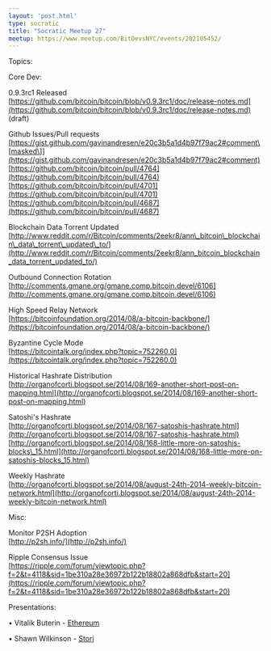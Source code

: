 ```yaml
---
layout: 'post.html'
type: socratic
title: "Socratic Meetup 27"
meetup: https://www.meetup.com/BitDevsNYC/events/202105452/
---
```


Topics: 

Core Dev:

0.9.3rc1 Released  
[](https://github.com/bitcoin/bitcoin/blob/v0.9.3rc1/doc/release-notes.md)[https://github.com/bitcoin/bitcoin/blob/v0.9.3rc1/doc/release-notes.md](https://github.com/bitcoin/bitcoin/blob/v0.9.3rc1/doc/release-notes.md) (draft)

Github Issues/Pull requests  
[](https://gist.github.com/gavinandresen/e20c3b5a1d4b97f79ac2#comment)[https://gist.github.com/gavinandresen/e20c3b5a1d4b97f79ac2#comment\[masked\]](https://gist.github.com/gavinandresen/e20c3b5a1d4b97f79ac2#comment)  
[](https://github.com/bitcoin/bitcoin/pull/4764)[https://github.com/bitcoin/bitcoin/pull/4764](https://github.com/bitcoin/bitcoin/pull/4764)  
[](https://github.com/bitcoin/bitcoin/pull/4701)[https://github.com/bitcoin/bitcoin/pull/4701](https://github.com/bitcoin/bitcoin/pull/4701)  
[](https://github.com/bitcoin/bitcoin/pull/4687)[https://github.com/bitcoin/bitcoin/pull/4687](https://github.com/bitcoin/bitcoin/pull/4687)

Blockchain Data Torrent Updated  
[](http://www.reddit.com/r/Bitcoin/comments/2eekr8/ann_bitcoin_blockchain_data_torrent_updated_to/)[http://www.reddit.com/r/Bitcoin/comments/2eekr8/ann\_bitcoin\_blockchain\_data\_torrent\_updated\_to/](http://www.reddit.com/r/Bitcoin/comments/2eekr8/ann_bitcoin_blockchain_data_torrent_updated_to/)

Outbound Connection Rotation  
[](http://comments.gmane.org/gmane.comp.bitcoin.devel/6106)[http://comments.gmane.org/gmane.comp.bitcoin.devel/6106](http://comments.gmane.org/gmane.comp.bitcoin.devel/6106)

High Speed Relay Network  
[](https://bitcoinfoundation.org/2014/08/a-bitcoin-backbone/)[https://bitcoinfoundation.org/2014/08/a-bitcoin-backbone/](https://bitcoinfoundation.org/2014/08/a-bitcoin-backbone/)

Byzantine Cycle Mode  
[](https://bitcointalk.org/index.php?topic=752260.0)[https://bitcointalk.org/index.php?topic=752260.0](https://bitcointalk.org/index.php?topic=752260.0)

Historical Hashrate Distribution  
[](http://organofcorti.blogspot.se/2014/08/169-another-short-post-on-mapping.html)[http://organofcorti.blogspot.se/2014/08/169-another-short-post-on-mapping.html](http://organofcorti.blogspot.se/2014/08/169-another-short-post-on-mapping.html)

Satoshi's Hashrate  
[](http://organofcorti.blogspot.se/2014/08/167-satoshis-hashrate.html)[http://organofcorti.blogspot.se/2014/08/167-satoshis-hashrate.html](http://organofcorti.blogspot.se/2014/08/167-satoshis-hashrate.html)  
[](http://organofcorti.blogspot.se/2014/08/168-little-more-on-satoshis-blocks_15.html)[http://organofcorti.blogspot.se/2014/08/168-little-more-on-satoshis-blocks\_15.html](http://organofcorti.blogspot.se/2014/08/168-little-more-on-satoshis-blocks_15.html)

Weekly Hashrate  
[](http://organofcorti.blogspot.se/2014/08/august-24th-2014-weekly-bitcoin-network.html)[http://organofcorti.blogspot.se/2014/08/august-24th-2014-weekly-bitcoin-network.html](http://organofcorti.blogspot.se/2014/08/august-24th-2014-weekly-bitcoin-network.html)

Misc:

Monitor P2SH Adoption  
[](http://p2sh.info/)[http://p2sh.info/](http://p2sh.info/)

Ripple Consensus Issue  
[](https://ripple.com/forum/viewtopic.php?f=2&t=4118&sid=1be310a28e36972b122b18802a868dfb&start=20)[https://ripple.com/forum/viewtopic.php?f=2&t=4118&sid=1be310a28e36972b122b18802a868dfb&start=20](https://ripple.com/forum/viewtopic.php?f=2&t=4118&sid=1be310a28e36972b122b18802a868dfb&start=20)

Presentations:

• Vitalik Buterin - [Ethereum](http://ethereum.org/)

• Shawn Wilkinson - [Storj](http://storj.io)
